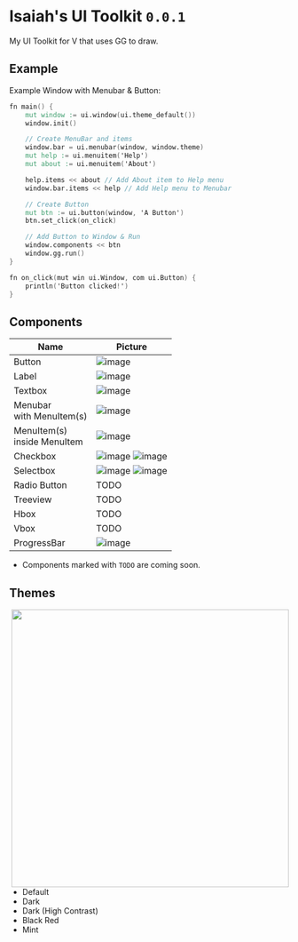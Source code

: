 # Isaiah's UI Toolkit `0.0.1`

My UI Toolkit for V that uses GG to draw.

## Example 

Example Window with Menubar & Button:
```v
fn main() {
	mut window := ui.window(ui.theme_default())
	window.init()

	// Create MenuBar and items
	window.bar = ui.menubar(window, window.theme)
	mut help := ui.menuitem('Help')
	mut about := ui.menuitem('About')

	help.items << about // Add About item to Help menu
	window.bar.items << help // Add Help menu to Menubar

	// Create Button
	mut btn := ui.button(window, 'A Button')
	btn.set_click(on_click)

	// Add Button to Window & Run
	window.components << btn
	window.gg.run() 
}

fn on_click(mut win ui.Window, com ui.Button) {
	println('Button clicked!')
}
```

## Components

| Name | Picture |
|----------|----|
| Button   | ![image](https://user-images.githubusercontent.com/16439221/145850158-0e5b030a-0354-47bb-8657-b94adb4fb9d6.png) |
| Label    | ![image](https://user-images.githubusercontent.com/16439221/145852596-5a5703a3-0b74-449b-aeeb-5666686337b4.png) |
| Textbox  | ![image](https://user-images.githubusercontent.com/16439221/145852324-9fad9743-ca1d-4699-a39c-e33716c7c211.png) |
| Menubar<br>with MenuItem(s)  | ![image](https://user-images.githubusercontent.com/16439221/145851112-d46da49e-15d9-46d8-870d-818e5a52dd31.png) |
| MenuItem(s)<br>inside MenuItem | ![image](https://user-images.githubusercontent.com/16439221/145851571-4831068a-bf5e-4213-9c8e-7fde12148eb3.png) |
| Checkbox | ![image](https://user-images.githubusercontent.com/16439221/145850433-8c21cd91-a249-465b-bab8-ecfd36cace72.png) ![image](https://user-images.githubusercontent.com/16439221/145850800-da4f23ae-1782-44f9-8f10-445f15dc4826.png) |
| Selectbox    | ![image](https://user-images.githubusercontent.com/16439221/146039777-86ddc8a3-c5db-4448-9adc-259d8c763a90.png) ![image](https://user-images.githubusercontent.com/16439221/146040197-4db80b07-d02d-4500-bfbe-c35c581b8a50.png) |
| Radio Button | TODO |
| Treeview     | TODO |
| Hbox         | TODO |
| Vbox         | TODO |
| ProgressBar  | ![image](https://user-images.githubusercontent.com/16439221/146232553-1916c9cb-181a-4c22-a4a0-c84496f641b4.png) |

* Components marked with `TODO` are coming soon.

## Themes
<img src="https://user-images.githubusercontent.com/16439221/146041512-80865a5f-9659-4e5c-a8f3-69edb98ddf12.png" align="right" style="diasplay:inline" width="500">

- Default
- Dark
- Dark (High Contrast)
- Black Red
- Mint
